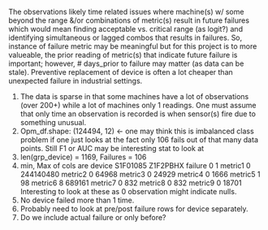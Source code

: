 The observations likely time related issues where machine(s) w/ some
beyond the range &/or combinations of metric(s) result in future failures which
would mean finding acceptable vs. critical range (as logit?) and identifying
simultaneous or lagged combos that results in failures.
So, instance of failure metric may be meaningful but for this project is to
more valueable, the prior reading of metric(s) that indicate future failure is
important; however, # days_prior to failure may matter (as data can be stale).
Preventive replacement of device is often a lot cheaper than unexpected failure
in industrial settings.
1. The data is sparse in that some machines have a lot of observations (over 200+)
   while a lot of machines only 1 readings. One must assume that only time an
   observation is recorded is when sensor(s) fire due to something unusual.
2. Opm_df.shape: (124494, 12) <- one may think this is imbalanced class problem
   if one just looks at the fact only 106 fails out of that many data points.
   Still F1 or AUC may be interesting stat to look at
3. len(grp_device) = 1169, Failures = 106
4. min, Max of cols are
    device S1F01085 Z1F2PBHX
    failure 0 1
    metric1 0 244140480
    metric2 0 64968
    metric3 0 24929
    metric4 0 1666
    metric5 1 98
    metric6 8 689161
    metric7 0 832
    metric8 0 832
    metric9 0 18701
   Interesting to look at these as 0 observation might indicate nulls.
5. No device failed more than 1 time.
6. Probably need to look at pre/post failure rows for device separately.
7. Do we include actual failure or only before?
